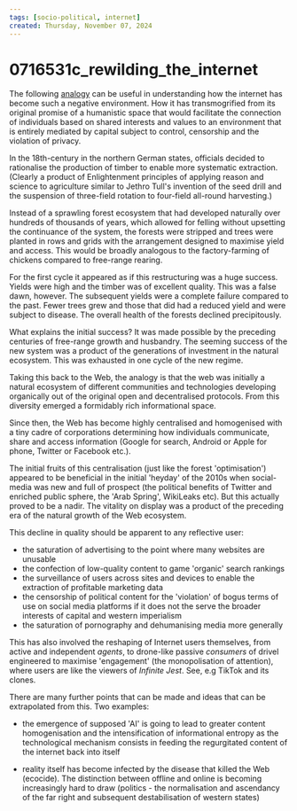 ```yaml
---
tags: [socio-political, internet]
created: Thursday, November 07, 2024
---
```


# 0716531c_rewilding_the_internet

The following
[analogy](https://www.noemamag.com/we-need-to-rewild-the-internet/) can be
useful in understanding how the internet has become such a negative environment.
How it has transmogrified from its original promise of a humanistic space that
would facilitate the connection of individuals based on shared interests and
values to an environment that is entirely mediated by capital subject to
control, censorship and the violation of privacy.

In the 18th-century in the northern German states, officials decided to
rationalise the production of timber to enable more systematic extraction.
(Clearly a product of Enlightenment principles of applying reason and science to
agriculture similar to Jethro Tull's invention of the seed drill and the
suspension of three-field rotation to four-field all-round harvesting.)

Instead of a sprawling forest ecosystem that had developed naturally over
hundreds of thousands of years, which allowed for felling without upsetting the
continuance of the system, the forests were stripped and trees were planted in
rows and grids with the arrangement designed to maximise yield and access. This
would be broadly analogous to the factory-farming of chickens compared to
free-range rearing.

For the first cycle it appeared as if this restructuring was a huge success.
Yields were high and the timber was of excellent quality. This was a false dawn,
however. The subsequent yields were a complete failure compared to the past.
Fewer trees grew and those that did had a reduced yield and were subject to
disease. The overall health of the forests declined precipitously.

What explains the initial success? It was made possible by the preceding
centuries of free-range growth and husbandry. The seeming success of the new
system was a product of the generations of investment in the natural ecosystem.
This was exhausted in one cycle of the new regime.

Taking this back to the Web, the analogy is that the web was initially a natural
ecosystem of different communities and technologies developing organically out
of the original open and decentralised protocols. From this diversity emerged a
formidably rich informational space.

Since then, the Web has become highly centralised and homogenised with a tiny
cadre of corporations determining how individuals communicate, share and access
information (Google for search, Android or Apple for phone, Twitter or Facebook
etc.).

The initial fruits of this centralisation (just like the forest 'optimisation')
appeared to be beneficial in the initial 'heyday' of the 2010s when social-media
was new and full of prospect (the political benefits of Twitter and enriched
public sphere, the 'Arab Spring', WikiLeaks etc). But this actually proved to be
a nadir. The vitality on display was a product of the preceding era of the
natural growth of the Web ecosystem.

This decline in quality should be apparent to any reflective user:

- the saturation of advertising to the point where many websites are unusable
- the confection of low-quality content to game 'organic' search rankings
- the surveillance of users across sites and devices to enable the extraction of
  profitable marketing data
- the censorship of political content for the 'violation' of bogus terms of use
  on social media platforms if it does not the serve the broader interests of
  capital and western imperialism
- the saturation of pornography and dehumanising media more generally

This has also involved the reshaping of Internet users themselves, from active
and independent _agents_, to drone-like passive _consumers_ of drivel engineered
to maximise 'engagement' (the monopolisation of attention), where users are like
the viewers of _Infinite Jest_. See, e.g TikTok and its clones.

There are many further points that can be made and ideas that can be
extrapolated from this. Two examples:

- the emergence of supposed 'AI' is going to lead to greater content
  homogenisation and the intensification of informational entropy as the
  technological mechanism consists in feeding the regurgitated content of the
  internet back into itself

- reality itself has become infected by the disease that killed the Web
  (ecocide). The distinction between offline and online is becoming increasingly
  hard to draw (politics - the normalisation and ascendancy of the far right and
  subsequent destabilisation of western states)
